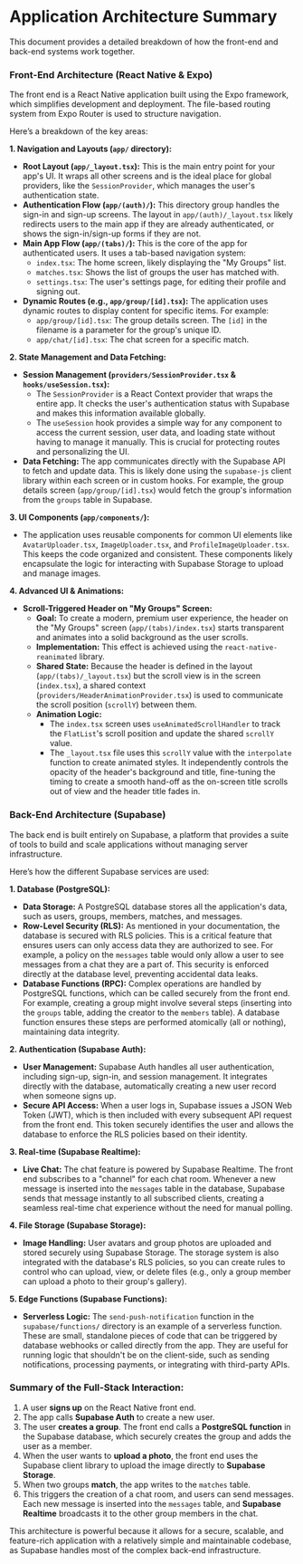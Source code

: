 # Application Architecture Summary

This document provides a detailed breakdown of how the front-end and back-end systems work together.

### Front-End Architecture (React Native & Expo)

The front end is a React Native application built using the Expo framework, which simplifies development and deployment. The file-based routing system from Expo Router is used to structure navigation.

Here’s a breakdown of the key areas:

**1. Navigation and Layouts (`app/` directory):**

*   **Root Layout (`app/_layout.tsx`):** This is the main entry point for your app's UI. It wraps all other screens and is the ideal place for global providers, like the `SessionProvider`, which manages the user's authentication state.
*   **Authentication Flow (`app/(auth)/`):** This directory group handles the sign-in and sign-up screens. The layout in `app/(auth)/_layout.tsx` likely redirects users to the main app if they are already authenticated, or shows the sign-in/sign-up forms if they are not.
*   **Main App Flow (`app/(tabs)/`):** This is the core of the app for authenticated users. It uses a tab-based navigation system:
    *   `index.tsx`: The home screen, likely displaying the "My Groups" list.
    *   `matches.tsx`: Shows the list of groups the user has matched with.
    *   `settings.tsx`: The user's settings page, for editing their profile and signing out.
*   **Dynamic Routes (e.g., `app/group/[id].tsx`):** The application uses dynamic routes to display content for specific items. For example:
    *   `app/group/[id].tsx`: The group details screen. The `[id]` in the filename is a parameter for the group's unique ID.
    *   `app/chat/[id].tsx`: The chat screen for a specific match.

**2. State Management and Data Fetching:**

*   **Session Management (`providers/SessionProvider.tsx` & `hooks/useSession.tsx`):**
    *   The `SessionProvider` is a React Context provider that wraps the entire app. It checks the user's authentication status with Supabase and makes this information available globally.
    *   The `useSession` hook provides a simple way for any component to access the current session, user data, and loading state without having to manage it manually. This is crucial for protecting routes and personalizing the UI.
*   **Data Fetching:** The app communicates directly with the Supabase API to fetch and update data. This is likely done using the `supabase-js` client library within each screen or in custom hooks. For example, the group details screen (`app/group/[id].tsx`) would fetch the group's information from the `groups` table in Supabase.

**3. UI Components (`app/components/`):**

*   The application uses reusable components for common UI elements like `AvatarUploader.tsx`, `ImageUploader.tsx`, and `ProfileImageUploader.tsx`. This keeps the code organized and consistent. These components likely encapsulate the logic for interacting with Supabase Storage to upload and manage images.

**4. Advanced UI & Animations:**

*   **Scroll-Triggered Header on "My Groups" Screen:**
    *   **Goal:** To create a modern, premium user experience, the header on the "My Groups" screen (`app/(tabs)/index.tsx`) starts transparent and animates into a solid background as the user scrolls.
    *   **Implementation:** This effect is achieved using the `react-native-reanimated` library.
    *   **Shared State:** Because the header is defined in the layout (`app/(tabs)/_layout.tsx`) but the scroll view is in the screen (`index.tsx`), a shared context (`providers/HeaderAnimationProvider.tsx`) is used to communicate the scroll position (`scrollY`) between them.
    *   **Animation Logic:**
        *   The `index.tsx` screen uses `useAnimatedScrollHandler` to track the `FlatList`'s scroll position and update the shared `scrollY` value.
        *   The `_layout.tsx` file uses this `scrollY` value with the `interpolate` function to create animated styles. It independently controls the opacity of the header's background and title, fine-tuning the timing to create a smooth hand-off as the on-screen title scrolls out of view and the header title fades in.

### Back-End Architecture (Supabase)

The back end is built entirely on Supabase, a platform that provides a suite of tools to build and scale applications without managing server infrastructure.

Here’s how the different Supabase services are used:

**1. Database (PostgreSQL):**

*   **Data Storage:** A PostgreSQL database stores all the application's data, such as users, groups, members, matches, and messages.
*   **Row-Level Security (RLS):** As mentioned in your documentation, the database is secured with RLS policies. This is a critical feature that ensures users can only access data they are authorized to see. For example, a policy on the `messages` table would only allow a user to see messages from a chat they are a part of. This security is enforced directly at the database level, preventing accidental data leaks.
*   **Database Functions (RPC):** Complex operations are handled by PostgreSQL functions, which can be called securely from the front end. For example, creating a group might involve several steps (inserting into the `groups` table, adding the creator to the `members` table). A database function ensures these steps are performed atomically (all or nothing), maintaining data integrity.

**2. Authentication (Supabase Auth):**

*   **User Management:** Supabase Auth handles all user authentication, including sign-up, sign-in, and session management. It integrates directly with the database, automatically creating a new user record when someone signs up.
*   **Secure API Access:** When a user logs in, Supabase issues a JSON Web Token (JWT), which is then included with every subsequent API request from the front end. This token securely identifies the user and allows the database to enforce the RLS policies based on their identity.

**3. Real-time (Supabase Realtime):**

*   **Live Chat:** The chat feature is powered by Supabase Realtime. The front end subscribes to a "channel" for each chat room. Whenever a new message is inserted into the `messages` table in the database, Supabase sends that message instantly to all subscribed clients, creating a seamless real-time chat experience without the need for manual polling.

**4. File Storage (Supabase Storage):**

*   **Image Handling:** User avatars and group photos are uploaded and stored securely using Supabase Storage. The storage system is also integrated with the database's RLS policies, so you can create rules to control who can upload, view, or delete files (e.g., only a group member can upload a photo to their group's gallery).

**5. Edge Functions (Supabase Functions):**

*   **Serverless Logic:** The `send-push-notification` function in the `supabase/functions/` directory is an example of a serverless function. These are small, standalone pieces of code that can be triggered by database webhooks or called directly from the app. They are useful for running logic that shouldn't be on the client-side, such as sending notifications, processing payments, or integrating with third-party APIs.

### Summary of the Full-Stack Interaction:

1.  A user **signs up** on the React Native front end.
2.  The app calls **Supabase Auth** to create a new user.
3.  The user **creates a group**. The front end calls a **PostgreSQL function** in the Supabase database, which securely creates the group and adds the user as a member.
4.  When the user wants to **upload a photo**, the front end uses the Supabase client library to upload the image directly to **Supabase Storage**.
5.  When two groups **match**, the app writes to the `matches` table.
6.  This triggers the creation of a chat room, and users can send messages. Each new message is inserted into the `messages` table, and **Supabase Realtime** broadcasts it to the other group members in the chat.

This architecture is powerful because it allows for a secure, scalable, and feature-rich application with a relatively simple and maintainable codebase, as Supabase handles most of the complex back-end infrastructure.
